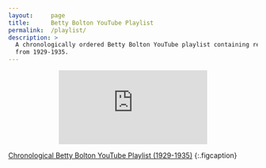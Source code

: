 ```yaml
---
layout:		page
title:		Betty Bolton YouTube Playlist
permalink:	/playlist/
description: >
  A chronologically ordered Betty Bolton YouTube playlist containing recordings
  from 1929-1935.
---
```


<iframe class="youtube-video" style="display: block; margin: 0 auto;" src="https://www.youtube-nocookie.com/embed/videoseries?si=Cib7Nl6Nj1ToHfRX&amp;list=PLwdE3eD26_MyLtahqTKZE7ASpte97Sn9Y" title="YouTube video player" frameborder="0" allow="accelerometer; autoplay; clipboard-write; encrypted-media; gyroscope; picture-in-picture; web-share" referrerpolicy="strict-origin-when-cross-origin" allowfullscreen></iframe>

[Chronological Betty Bolton YouTube Playlist (1929-1935)](https://www.youtube.com/watch?v=CKpfgwBSmok&list=PLwdE3eD26_MyLtahqTKZE7ASpte97Sn9Y)
{:.figcaption}
